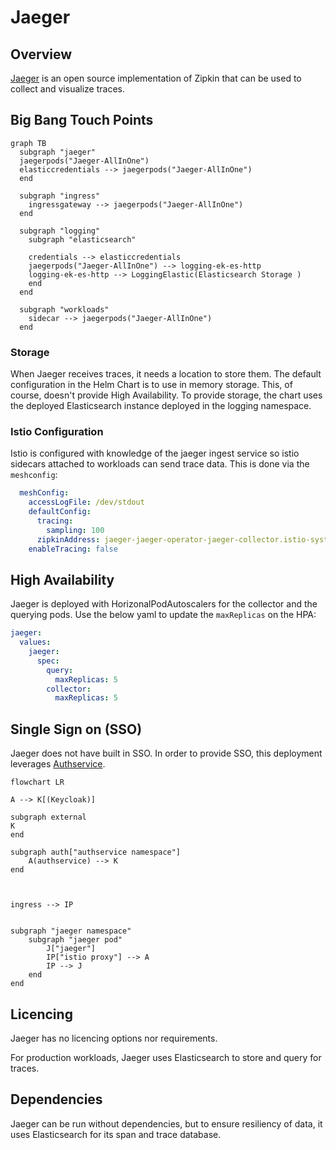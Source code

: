 # Jaeger

## Overview

[Jaeger](https://www.jaegertracing.io/) is an open source implementation of Zipkin that can be used to collect and visualize traces.

## Big Bang Touch Points

```mermaid
graph TB
  subgraph "jaeger"
  jaegerpods("Jaeger-AllInOne")
  elasticcredentials --> jaegerpods("Jaeger-AllInOne")
  end      

  subgraph "ingress"
    ingressgateway --> jaegerpods("Jaeger-AllInOne")
  end

  subgraph "logging"
    subgraph "elasticsearch"
    
    credentials --> elasticcredentials
    jaegerpods("Jaeger-AllInOne") --> logging-ek-es-http
    logging-ek-es-http --> LoggingElastic(Elasticsearch Storage )
    end
  end

  subgraph "workloads"
    sidecar --> jaegerpods("Jaeger-AllInOne")
  end
```

### Storage

When Jaeger receives traces, it needs a location to store them.  The default configuration in the Helm Chart is to use in memory storage.  This, of course, doesn't provide High Availability.  To provide storage, the chart uses the deployed Elasticsearch instance deployed in the logging namespace.

### Istio Configuration

Istio is configured with knowledge of the jaeger ingest service so istio sidecars attached to workloads can send trace data.  This is done via the `meshconfig`:

```yaml
  meshConfig:
    accessLogFile: /dev/stdout
    defaultConfig:
      tracing:
        sampling: 100
      zipkinAddress: jaeger-jaeger-operator-jaeger-collector.istio-system.svc:9411
    enableTracing: false
```

## High Availability

Jaeger is deployed with HorizonalPodAutoscalers for the collector and the querying pods.  Use the below yaml to update the `maxReplicas` on the HPA:

```yaml
jaeger:
  values:
    jaeger:
      spec:
        query:
          maxReplicas: 5
        collector:
          maxReplicas: 5
```

## Single Sign on (SSO)

Jaeger does not have built in SSO.  In order to provide SSO, this deployment leverages [Authservice](https://github.com/istio-ecosystem/authservice).

```mermaid
flowchart LR

A --> K[(Keycloak)]

subgraph external
K
end

subgraph auth["authservice namespace"]
    A(authservice) --> K
end



ingress --> IP


subgraph "jaeger namespace"
    subgraph "jaeger pod"
        J["jaeger"]
        IP["istio proxy"] --> A
        IP --> J
    end
end    

```

## Licencing

Jaeger has no licencing options nor requirements.

For production workloads, Jaeger uses Elasticsearch to store and query for traces.  

## Dependencies

Jaeger can be run without dependencies, but to ensure resiliency of data, it uses Elasticsearch for its span and trace database.
